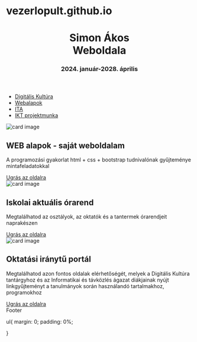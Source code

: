 # vezerlopult.github.io


<html lang="hu">

<head>
    <meta charset="UTF-8">
    <meta name="viewport" content="width=device-width, initial-scale=1.0">
    <title>SÁ weboldala</title>
    <link rel="stylesheet" href="stilus.css">
</head>

<body>
    <header>
        <h1>Simon Ákos <br> Weboldala</h1>
        <h3>2024. január-2028. április</h3>
    </header>
    <section>
        <nav>
            <ul>
                <li class="btnnav"><a href="https://sites.google.com/view/webalapok9a23/digikult" target="_blank">
                        Digitális Kultúra </a></li>
                <li class="btnnav"><a href="https://sites.google.com/view/webalapok9a23/webalapok"
                        target="_blank">Webalapok</a></li>
                <li class="btnnav"><a href="https://sites.google.com/view/webalapok9a23/ita" target="_blank">ITA</a>
                </li>
                <li class="btnnav"><a href="https://sites.google.com/view/webalapok9a23/" target="_blank">IKT
                        projektmunka</a></li>
            </ul>
        </nav>
        <article>
            </ul>
            <div class="card">
                <div class="card-text">
                    <img src="M:\PROGIALAPOK\1_WEBSZERKESZTÉS\cards\Képernyőkép 2024-01-25 094517.png" alt="card image">
                    <h2>WEB alapok - saját weboldalam</h2>
                    <p>A programozási gyakorlat html + css + bootstrap tudnivalónak gyűjteménye mintafeladatokkal</p>
                    <a href="https://sites.google.com/view/webalapok9a23" target="_blank" class="btn">Ugrás az oldalra</a>
                </div>
                <div class="card-text">
                    <img src="C:\Users\Alex\Desktop\vezerlopult\orarend.png" alt="card image">
                    <h2>Iskolai aktuális órarend</h2>
                    <p>Megtalálhatod az osztályok, az oktatók és a tantermek órarendjeit naprakészen</p>
                    <a href="https://akosassist.github.io/orarend.github.io/" target="_blank" class="btn">Ugrás az oldalra</a>
                </div>
                <div class="card-text">
                    <img src="C:\Users\Alex\Desktop\vezerlopult\digisulim.jpg" alt="card image">
                    <h2>Oktatási iránytű portál</h2>
                    <p>Megtalálhatod azon fontos oldalak elérhetőségét, melyek a Digitális Kultúra tantárgyhoz és az
                        Informatikai és távközlés ágazat diákjainak nyújt linkgyűjteményt a tanulmányok során
                        használandó tartalmakhoz, programokhoz</p>
                    <a href="https://digisulim.hu/" target="_blank" class="btn">Ugrás az oldalra</a>
                </div>
            </div>
        </article>
    </section>
    <footer>Footer</footer>
</body>

</html>


  ul{
    margin: 0;
    padding: 0%;

  }

